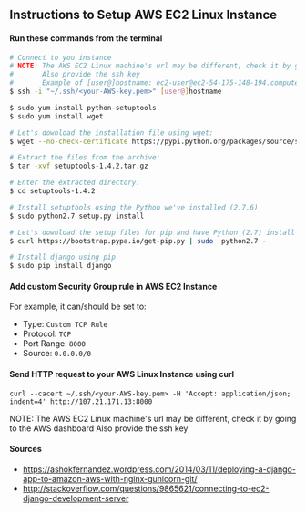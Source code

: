 ## Instructions to Setup AWS EC2 Linux Instance

#### Run these commands from the terminal
```sh
# Connect to you instance
# NOTE: The AWS EC2 Linux machine's url may be different, check it by going to the AWS dashboard
#       Also provide the ssh key
#       Example of [user@]hostname: ec2-user@ec2-54-175-148-194.compute-1.amazonaws.com
$ ssh -i "~/.ssh/<your-AWS-key.pem>" [user@]hostname

$ sudo yum install python-setuptools
$ sudo yum install wget

# Let's download the installation file using wget:
$ wget --no-check-certificate https://pypi.python.org/packages/source/s/setuptools/setuptools-1.4.2.tar.gz

# Extract the files from the archive:
$ tar -xvf setuptools-1.4.2.tar.gz

# Enter the extracted directory:
$ cd setuptools-1.4.2

# Install setuptools using the Python we've installed (2.7.6)
$ sudo python2.7 setup.py install

# Let's download the setup files for pip and have Python (2.7) install it:
$ curl https://bootstrap.pypa.io/get-pip.py | sudo  python2.7 -

# Install django using pip
$ sudo pip install django
```

#### Add custom Security Group rule in AWS EC2 Instance
For example, it can/should be set to:  

- Type: `Custom TCP Rule`
- Protocol: `TCP`
- Port Range: `8000`
- Source: `0.0.0.0/0`

#### Send HTTP request to your AWS Linux Instance using curl
`curl --cacert ~/.ssh/<your-AWS-key.pem> -H 'Accept: application/json; indent=4' http://107.21.171.13:8000`

NOTE: The AWS EC2 Linux machine's url may be different, check it by going to the AWS dashboard Also provide the ssh key

#### Sources
- https://ashokfernandez.wordpress.com/2014/03/11/deploying-a-django-app-to-amazon-aws-with-nginx-gunicorn-git/
- http://stackoverflow.com/questions/9865621/connecting-to-ec2-django-development-server
